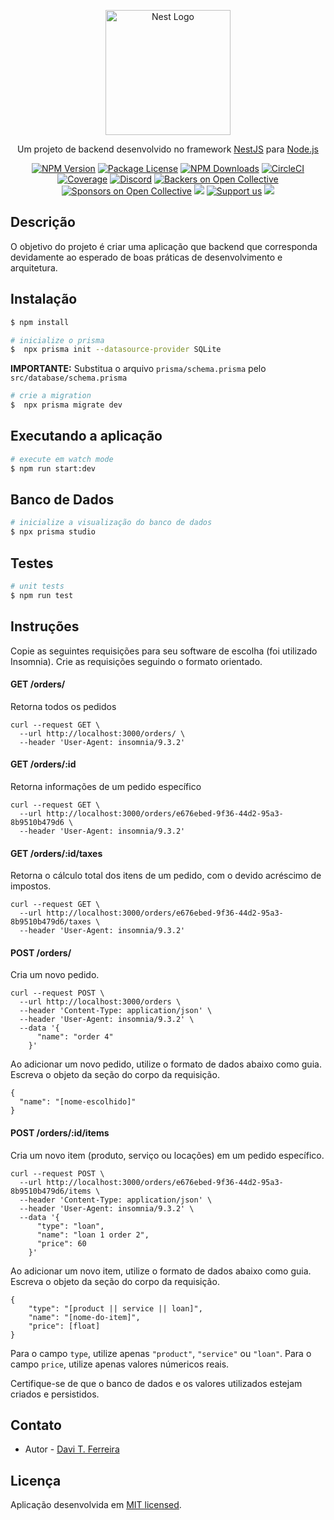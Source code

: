 <p align="center">
  <a href="http://nestjs.com/" target="blank"><img src="https://nestjs.com/img/logo-small.svg" width="200" alt="Nest Logo" /></a>
</p>

[circleci-image]: https://img.shields.io/circleci/build/github/nestjs/nest/master?token=abc123def456
[circleci-url]: https://circleci.com/gh/nestjs/nest

  <p align="center">Um projeto de backend desenvolvido no framework <a href="http://nestjs.com/" target="_blank">NestJS</a> para <a href="http://nodejs.org/" target="_blank">Node.js</a></p>
    <p align="center">
<a href="https://www.npmjs.com/~nestjscore" target="_blank"><img src="https://img.shields.io/npm/v/@nestjs/core.svg" alt="NPM Version" /></a>
<a href="https://www.npmjs.com/~nestjscore" target="_blank"><img src="https://img.shields.io/npm/l/@nestjs/core.svg" alt="Package License" /></a>
<a href="https://www.npmjs.com/~nestjscore" target="_blank"><img src="https://img.shields.io/npm/dm/@nestjs/common.svg" alt="NPM Downloads" /></a>
<a href="https://circleci.com/gh/nestjs/nest" target="_blank"><img src="https://img.shields.io/circleci/build/github/nestjs/nest/master" alt="CircleCI" /></a>
<a href="https://coveralls.io/github/nestjs/nest?branch=master" target="_blank"><img src="https://coveralls.io/repos/github/nestjs/nest/badge.svg?branch=master#9" alt="Coverage" /></a>
<a href="https://discord.gg/G7Qnnhy" target="_blank"><img src="https://img.shields.io/badge/discord-online-brightgreen.svg" alt="Discord"/></a>
<a href="https://opencollective.com/nest#backer" target="_blank"><img src="https://opencollective.com/nest/backers/badge.svg" alt="Backers on Open Collective" /></a>
<a href="https://opencollective.com/nest#sponsor" target="_blank"><img src="https://opencollective.com/nest/sponsors/badge.svg" alt="Sponsors on Open Collective" /></a>
  <a href="https://paypal.me/kamilmysliwiec" target="_blank"><img src="https://img.shields.io/badge/Donate-PayPal-ff3f59.svg"/></a>
    <a href="https://opencollective.com/nest#sponsor"  target="_blank"><img src="https://img.shields.io/badge/Support%20us-Open%20Collective-41B883.svg" alt="Support us"></a>
  <a href="https://twitter.com/nestframework" target="_blank"><img src="https://img.shields.io/twitter/follow/nestframework.svg?style=social&label=Follow"></a>
</p>
  <!--[![Backers on Open Collective](https://opencollective.com/nest/backers/badge.svg)](https://opencollective.com/nest#backer)
  [![Sponsors on Open Collective](https://opencollective.com/nest/sponsors/badge.svg)](https://opencollective.com/nest#sponsor)-->

## Descrição

O objetivo do projeto é criar uma aplicação que backend que corresponda 
devidamente ao esperado de boas práticas de desenvolvimento e arquitetura. 


## Instalação

```bash
$ npm install
```

```bash
# inicialize o prisma
$  npx prisma init --datasource-provider SQLite
```
**IMPORTANTE:**  Substitua o arquivo `prisma/schema.prisma` pelo `src/database/schema.prisma`

```bash
# crie a migration
$  npx prisma migrate dev
```

## Executando a aplicação

```bash
# execute em watch mode
$ npm run start:dev
```

## Banco de Dados

```bash
# inicialize a visualização do banco de dados
$ npx prisma studio
```

## Testes

```bash
# unit tests
$ npm run test
```

## Instruções

Copie as seguintes requisições para seu software de escolha (foi utilizado
Insomnia). Crie as requisições seguindo o formato orientado.  

#### GET /orders/
Retorna todos os pedidos

```
curl --request GET \
  --url http://localhost:3000/orders/ \
  --header 'User-Agent: insomnia/9.3.2'
```

#### GET /orders/:id
Retorna informações de um pedido específico

``` 
curl --request GET \
  --url http://localhost:3000/orders/e676ebed-9f36-44d2-95a3-8b9510b479d6 \
  --header 'User-Agent: insomnia/9.3.2'
```

#### GET /orders/:id/taxes
Retorna o cálculo total dos itens de um pedido, com o devido acréscimo de impostos. 

```
curl --request GET \
  --url http://localhost:3000/orders/e676ebed-9f36-44d2-95a3-8b9510b479d6/taxes \
  --header 'User-Agent: insomnia/9.3.2'
```

#### POST /orders/
Cria um novo pedido.

```
curl --request POST \
  --url http://localhost:3000/orders \
  --header 'Content-Type: application/json' \
  --header 'User-Agent: insomnia/9.3.2' \
  --data '{
      "name": "order 4"
    }'

```

Ao adicionar um novo pedido, utilize o formato de dados abaixo como guia.
Escreva o objeto da seção do corpo da requisição. 

```
{ 
  "name": "[nome-escolhido]" 
}

```

#### POST /orders/:id/items
Cria um novo item (produto, serviço ou locações) em um pedido específico. 

```
curl --request POST \
  --url http://localhost:3000/orders/e676ebed-9f36-44d2-95a3-8b9510b479d6/items \
  --header 'Content-Type: application/json' \
  --header 'User-Agent: insomnia/9.3.2' \
  --data '{
      "type": "loan",
      "name": "loan 1 order 2",
      "price": 60
    }'
```

Ao adicionar um novo item, utilize o formato de dados abaixo como guia.
Escreva o objeto da seção do corpo da requisição. 

```
{
	"type": "[product || service || loan]",
	"name": "[nome-do-item]",
	"price": [float]
}
```

Para o campo `type`, utilize apenas `"product"`, `"service"` ou `"loan"`.
Para o campo `price`, utilize apenas valores númericos reais.    


Certifique-se de que o banco de dados e os valores utilizados estejam criados
e persistidos. 

## Contato

- Autor - [Davi T. Ferreira](https://www.linkedin.com/in/davi-t-ferreira-5b5796152/)

## Licença 

Aplicação desenvolvida em [MIT licensed](LICENSE).
